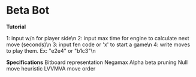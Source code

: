 # Beta Bot

**Tutorial**

1: input w/n for player side\n
2: input max time for engine to calculate next move (seconds)\n
3: input fen code or 'x' to start a game\n
4: write moves to play them. Ex: "e2e4" or "b1c3"\n

**Specifications**
Bitboard representation
Negamax
Alpha beta pruning
Null move heuristic
LVVMVA move order
